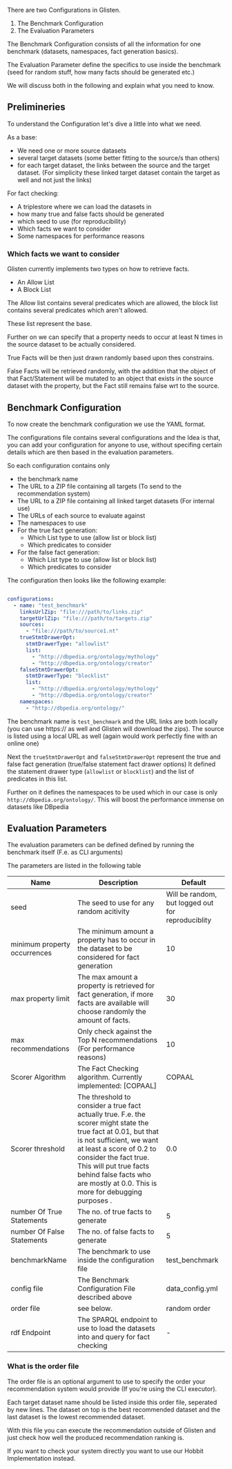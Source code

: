 There are two Configurations in Glisten.

1. The Benchmark Configuration
2. The Evaluation Parameters

The Benchmark Configuration consists of all the information for one benchmark (datasets, namespaces, fact generation basics).

The Evaluation Parameter define the specifics to use inside the benchmark (seed for random stuff, how many facts should be generated etc.)

We will discuss both in the following and explain what you need to know. 

## Prelimineries

To understand the Configuration let's dive a little into what we need. 

As a base: 

* We need one or more source datasets
* several target datasets (some better fitting to the source/s than others)
* for each target dataset, the links between the source and the target dataset. (For simplicity these linked target dataset contain the target as well and not just the links)

For fact checking:

* A triplestore where we can load the datasets in
* how many true and false facts should be generated
* which seed to use (for reproducibility)
* Which facts we want to consider
* Some namespaces for performance reasons  


### Which facts we want to consider

Glisten currently implements two types on how to retrieve facts. 

* An Allow List
* A Block List

The Allow list contains several predicates which are allowed, the block list contains several predicates which aren't allowed.

These list represent the base. 

Further on we can specify that a property needs to occur at least N times in the source dataset to be actually considered.

True Facts will be then just drawn randomly based upon thes constrains. 

False Facts will be retrieved randomly, with the addition that the object of that Fact/Statement will be mutated to an object that exists in the source dataset with the property, but the Fact still remains false wrt to the source.


## Benchmark Configuration

To now create the benchmark configuration we use the YAML format. 

The configurations file contains several configurations and the Idea is that, you can add your configuration for anyone to use, without specifing certain details which are then based in the evaluation parameters. 

So each configuration contains only

* the benchmark name
* The URL to a ZIP file containing all targets (To send to the recommendation system)
* The URL to a ZIP file containing all linked target datasets (For internal use)
* The URLs of each source to evaluate against
* The namespaces to use 
* For the true fact generation:
	* Which List type to use (allow list or block list)
	* Which predicates to consider
* For the false fact generation:
	* Which List type to use (allow list or block list)
	* Which predicates to consider

The configuration then looks like the following example:

```yaml

configurations:
  - name: "test_benchmark"
    linksUrlZip: "file:///path/to/links.zip"
    targetUrlZip: "file:///path/to/targets.zip"
    sources:
      - "file:///path/to/source1.nt"
    trueStmtDrawerOpt:
      stmtDrawerType: "allowlist"
      list:
        - "http://dbpedia.org/ontology/mythology"
        - "http://dbpedia.org/ontology/creator"
    falseStmtDrawerOpt:
      stmtDrawerType: "blocklist"
      list:
        - "http://dbpedia.org/ontology/mythology"
        - "http://dbpedia.org/ontology/creator"
    namespaces:
      - "http://dbpedia.org/ontology/"
```

The benchmark name is `test_benchmark` and the URL links are both locally (you can use https:// as well and Glisten will download the zips).
The source is listed using a local URL as well (again would work perfectly fine with an online one)

Next the `trueStmtDrawerOpt` and `falseStmtDrawerOpt` represent the true and false fact generation (true/false statement fact drawer options)
It defined the statement drawer type (`allowlist` or `blocklist`) and the list of predicates in this list. 

Further on it defines the namespaces to be used which in our case is only `http://dbpedia.org/ontology/`.
This will boost the performance immense on datasets like DBpedia

## Evaluation Parameters

The evaluation parameters can be defined defined by running the benchmark itself (F.e. as CLI arguments) 

The parameters are listed in the following table

| Name | Description | Default |
| ----- | ----------------- | ----- |
| seed | The seed to use for any random acitivity | Will be random, but logged out for reproduciblity |
| minimum property occurrences | The minimum amount a property has to occur in the dataset to be considered for fact generation | 10 |
| max property limit | The max amount a property is retrieved for fact generation, if more facts are available will choose randomly the amount of facts. | 30 | 
| max recommendations | Only check against the Top N recommendations (For performance reasons) | 10 |
| Scorer Algorithm | The Fact Checking algorithm. Currently implemented: [COPAAL] | COPAAL |
| Scorer threshold | The threshold to consider a true fact actually true. F.e. the scorer might state the true fact at 0.01, but that is not sufficient, we want at least a score of 0.2 to consider the fact true. This will put true facts behind false facts who are mostly at 0.0. This is more for debugging purposes . | 0.0 |
| number Of True Statements | The no. of true facts to generate | 5 |
| number Of False Statements | The no. of false facts to generate | 5 | 
| benchmarkName | The benchmark to use inside the configuration file | test_benchmark |
| config file | The Benchmark Configuration File described above | data_config.yml |
| order file | see below.  | random order |
| rdf Endpoint | The SPARQL endpoint to use to load the datasets into and query for fact checking | - |


### What is the order file

The order file is an optional argument to use to specify the order your recommendation system would provide (If you're using the CLI executor).

Each target dataset name should be listed inside this order file, seperated by new lines. 
The dataset on top is the best recommended dataset and the last dataset is the lowest recommended dataset. 

With this file you can execute the recommendation outside of Glisten and just check how well the produced recommendation ranking is. 

If you want to check your system directly you want to use our Hobbit Implementation instead. 